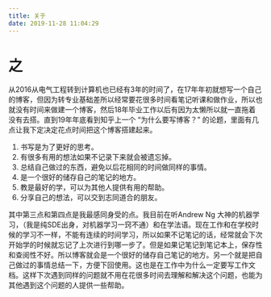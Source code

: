 ```yaml
---
title: 关于
date: 2019-11-28 11:04:29
---
```


# 之
从2016从电气工程转到计算机也已经有3年的时间了，在17年年初就想写一个自己的博客，但因为转专业基础差所以经常要花很多时间看笔记听课和做作业，所以也就没有时间来做建一个博客，然后18年毕业工作以后有因为太懒所以就一直拖着没有去搭。直到19年年底看到知乎上一个 “为什么要写博客？” 的论题，里面有几点让我下定决定花点时间把这个博客搭建起来。
1. 书写是为了更好的思考。
2. 有很多有用的想法如果不记录下来就会被遗忘掉。
3. 总结自己做过的东西，避免以后花相同的时间做同样的事情。
4. 是一个很好的储存自己的笔记的地方。
5. 教是最好的学，可以为其他人提供有用的帮助。
6. 分享自己的想法，可以交到志同道合的朋友。

其中第三点和第四点是我最感同身受的点。我目前在听Andrew Ng 大神的机器学习，（我是纯SDE出身，对机器学习一窍不通）和在学法语。现在工作和在学校时候的学习不一样，不能有连续的时间学习，所以如果不记笔记的话，经常就会下次开始学的时候就忘记了上次进行到哪一步了。但是如果记笔记到笔记本上，保存性和查阅性不好。所以博客就会是一个很好的储存自己笔记的地方。另一个就是把自己做过的事情总结一下，方便下回使用。这也是在工作中为什么一定要写工作文档。这样下次遇到同样的问题就不用在花很多时间去理解和解决这个问题，也能为其他遇到这个问题的人提供一些帮助。